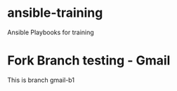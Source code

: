 # ansible-training
Ansible Playbooks for training

# Fork Branch testing - Gmail
This is branch gmail-b1